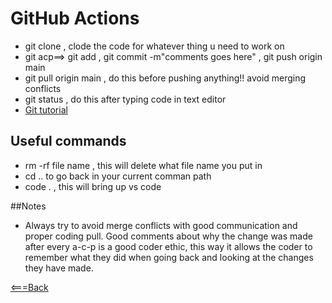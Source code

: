 # GitHub Actions 

- git clone , clode the code for whatever thing u need to work on  
- git acp==> git add , git commit -m"comments goes here" , git push origin main  
- git pull origin main , do this before pushing anything!! avoid merging conflicts  
- git status , do this after typing code in text editor
- [Git tutorial](https://blog.udemy.com/git-tutorial-a-comprehensive-guide/)

## Useful commands

- rm -rf file name , this will delete what file name you put in  
- cd .. to go back in your current comman path  
- code .  , this will bring up vs code

 ##Notes

- Always try to avoid merge conflicts with good communication and proper coding pull. Good comments about why the change was made after every a-c-p is a good coder ethic, this way it allows the coder to remember what they did when going back and looking at the changes they have made.

[<===Back](README.md)
